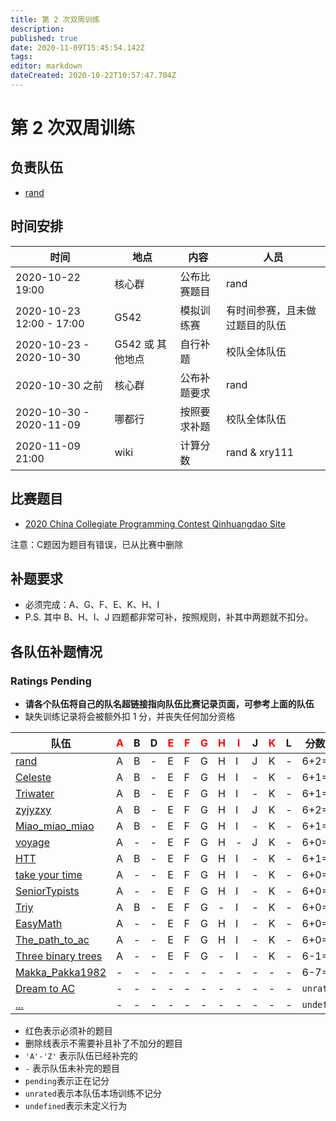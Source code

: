 ```yaml
---
title: 第 2 次双周训练
description: 
published: true
date: 2020-11-09T15:45:54.142Z
tags: 
editor: markdown
dateCreated: 2020-10-22T10:57:47.704Z
---
```


# 第 2 次双周训练

## 负责队伍

* [rand](/team/rand)

## 时间安排

| 时间 | 地点  | 内容 | 人员 |
|---|---|---|---|
| 2020-10-22 19:00 | 核心群 | 公布比赛题目 | rand |
| 2020-10-23 12:00 - 17:00 | G542 | 模拟训练赛 | 有时间参赛，且未做过题目的队伍 |
| 2020-10-23 - 2020-10-30 | G542 或 其他地点 | 自行补题 | 校队全体队伍 |
| 2020-10-30 之前 | 核心群 | 公布补题要求 | rand |
| 2020-10-30 - 2020-11-09 | 哪都行 | 按照要求补题 | 校队全体队伍 |
| 2020-11-09 21:00 | wiki | 计算分数 | rand & xry111 |

## 比赛题目

* [2020 China Collegiate Programming Contest Qinhuangdao Site](https://codeforces.com/group/2l2uaz0vCx/contest/102769)

注意：C题因为题目有错误，已从比赛中删除

## 补题要求

* 必须完成：A、G、F、E、K、H、I
* P.S. 其中 B、H、I、J 四题都非常可补，按照规则，补其中两题就不扣分。

## 各队伍补题情况

### Ratings Pending

* **请各个队伍将自己的队名超链接指向队伍比赛记录页面，可参考上面的队伍**
* 缺失训练记录将会被额外扣 1 分，并丧失任何加分资格

| 队伍  | <font color="red">A</font> | B | D | <font color="red">E</font> | <font color="red">F</font> | <font color="red">G</font> | <font color="red">H</font> | <font color="red">I</font> | J | <font color="red">K</font> | L |分数变动|
|-|-|-|-|-|-|-|-|-|-|-|-|-|
|[rand](/team/rand/trainings/GYM-102769)|A|B|-|E|F|G|H|I|J|K|-|6+2=`8`|
|[Celeste](/team/Celeste/2020-CCPC-QHD)|A|B|-|E|F|G|H|I|-|K|-|6+1=`7`|
|[Triwater](/team/Triwater/TrainingRecords/CCPC2020/qinghuangdao)|A|B|-|E|F|G|H|I|-|K|-|6+1=`7`|
|[zyjyzxy](/team/zyjyzxy/team/CCPC秦皇岛2020)|A|B|-|E|F|G|H|I|J|K|-|6+2=`8`|
|[Miao_miao_miao](/team/Miao_miao_miao/双周训练2)|A|B|-|E|F|G|H|I|-|K|-|6+1=`7`|
|[voyage](/team/voyage/gym102769)|A|-|-|E|F|G|H|-|J|K|-|6+0=`6`|
|[HTT](/team/HTT/CCPC2020)|A|B|-|E|F|G|H|I|-|K|-|6+1=`7`|
|[take your time](/team/take-your-time)|A|-|-|E|F|G|H|I|-|K|-|6+0=`6`|
|[SeniorTypists](/team/SeniorTypists)|A|-|-|E|F|G|H|I|-|K|-|6+0=`6`|
|[Triy](/team/Triy/双周训练2)|A|B|-|E|F|G|-|I|-|K|-|6+0=`6`|
|[EasyMath](/team/EasyMath/训练记录/2)|A|-|-|E|F|G|H|I|-|K|-|6+0=`6`|
|[The_path_to_ac](/team/the_path_to_ac)|A|-|-|E|F|G|H|I|-|K|-|6+0=`6`|
|[Three binary trees](/team/)|A|-|-|E|F|G|-|I|-|K|-|6-1=`5`|
|[Makka_Pakka1982](/team/)|-|-|-|-|-|-|-|-|-|-|-|6-7=`-1`|
|[Dream to AC](/team/)|-|-|-|-|-|-|-|-|-|-|-|`unrated`|
|[...](/team/)|-|-|-|-|-|-|-|-|-|-|-|`undefined`|

* 红色表示必须补的题目
* 删除线表示不需要补且补了不加分的题目
* `'A'-'Z'` 表示队伍已经补完的
* `-` 表示队伍未补完的题目
* `pending`表示正在记分
* `unrated`表示本队伍本场训练不记分
* `undefined`表示未定义行为